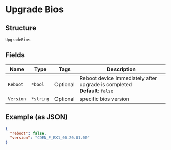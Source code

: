 
# Upgrade Bios

## Structure

`UpgradeBios`

## Fields

| Name | Type | Tags | Description |
|  --- | --- | --- | --- |
| `Reboot` | `*bool` | Optional | Reboot device immediately after upgrade is completed<br>**Default**: `false` |
| `Version` | `*string` | Optional | specific bios version |

## Example (as JSON)

```json
{
  "reboot": false,
  "version": "CDEN_P_EX1_00.20.01.00"
}
```

